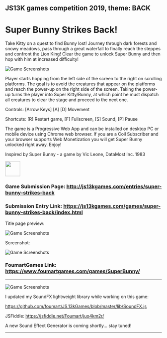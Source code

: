 ## JS13K games competition 2019, theme: BACK

# Super Bunny Strikes Back!

Take Kitty on a quest to find Bunny lost! Journey through dark forests and snowy meadows, pass through a great waterfall to finally reach the steppes and confront the Lion King! Clear the game to unlock Super Bunny and then hop with him at increased difficulty!

![Game Screenshots](https://www.foumartgames.com/games/SuperBunny/animation_bunny.gif)

Player starts hopping from the left side of the screen to the right on scrolling platforms. The goal is to avoid the creatures that appear on the platforms and reach the power-up on the right side of the screen. Taking the power-up turns the player into Super Kitty/Bunny, at which point he must dispatch all creatures to clear the stage and proceed to the next one.

Controls: [Arrow Keys] [A] [D] Movement

Shortcuts: [R] Restart game, [F] Fullscreen, [S] Sound, [P] Pause

The game is a Progressive Web App and can be installed on desktop PC or mobile device using Chrome web browser. If you are a Coil Subscriber and your browser supports Web Monetization you will get Super Bunny unlocked right away. Enjoy!

Inspired by Super Bunny - a game by Vic Leone, DataMost Inc. 1983


<img src="https://www.foumartgames.com/games/SuperBunny/icon.png" height="48" width="48">

### Game Submission Page: http://js13kgames.com/entries/super-bunny-strikes-back
### Submission Entry Link: https://js13kgames.com/games/super-bunny-strikes-back/index.html


Title page preview:

![Game Screenshots](https://www.foumartgames.com/games/SuperBunny/title_screen_preview.gif)


Screenshot:

![Game Screenshots](https://www.foumartgames.com/games/SuperBunny/screen_3_thumb.jpg)

### FoumartGames Link: https://www.foumartgames.com/games/SuperBunny/

---

![Game Screenshots](https://www.foumartgames.com/games/SuperBunny/animation_kitty.gif)

I updated my SoundFX lightweight library while working on this game:

https://github.com/foumart/JS.13kGames/blob/master/lib/SoundFX.js

JSFiddle: https://jsfiddle.net/Foumart/juo4km2r/

A new Sound Effect Generator is coming shortly... stay tuned!

---
